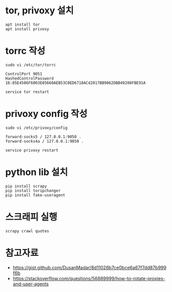 # tor, privoxy 설치

    apt install tor
    apt install privoxy

# torrc 작성
    sudo vi /etc/tor/torrc
```
ControlPort 9051   
HashedControlPassword 16:85E4506F6003E05660AEB53C0ED6718AC42017BB9062DBB49208FBE91A
```
    service tor restart

# privoxy config 작성
    sudo vi /etc/privoxy/config
```
forward-socks5 / 127.0.0.1:9050 .
forward-socks4a / 127.0.0.1:9050 .
```
    service privoxy restart

# python lib 설치
    pip install scrapy
    pip install toripchanger
    pip install fake-useragent

# 스크래피 실행
    scrapy crawl quotes

# 참고자료
* https://gist.github.com/DusanMadar/8d11026b7ce0bce6a67f7dd87b999f6b
* https://stackoverflow.com/questions/56889999/how-to-rotate-proxies-and-user-agents
